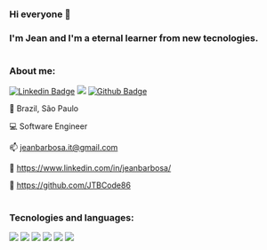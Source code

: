 
### Hi everyone 👋

### I'm Jean and I'm a eternal learner from new tecnologies.
#
### About me:
[![Linkedin Badge](https://img.shields.io/badge/LinkedIn-0077B5?style=for-the-badge&logo=linkedin&logoColor=white)]( LINK_LINKEDIN)
<img src="https://img.shields.io/badge/Gmail-D14836?style=for-the-badge&logo=gmail&logoColor=white" />
[![Github Badge](https://img.shields.io/badge/-Github-000?style=flat-square&logo=Github&logoColor=white&link=LINK_GIT)](LINK_GIT) 

🏡 Brazil, São Paulo

:computer: Software Engineer

:mailbox: jeanbarbosa.it@gmail.com

🔗 https://www.linkedin.com/in/jeanbarbosa/

🔗 https://github.com/JTBCode86

#
### Tecnologies and languages:

<img src="https://img.shields.io/badge/Amazon_AWS-FF9900?style=for-the-badge&logo=amazonaws&logoColor=white"/> <img src="https://img.shields.io/badge/Visual_Studio-5C2D91?style=for-the-badge&logo=visual%20studio&logoColor=white"/> <img src="https://img.shields.io/badge/.NET-512BD4?style=for-the-badge&logo=dotnet&logoColor=white"/> <img src="https://img.shields.io/badge/C%23-239120?style=for-the-badge&logo=c-sharp&logoColor=white"/> <img src="https://img.shields.io/badge/PLSQL-F80000?style=for-the-badge&logo=oracle&logoColor=black"/> <img src="https://img.shields.io/badge/Oracle-F80000?style=for-the-badge&logo=oracle&logoColor=black"/>

#
<!--
### Hi there 👋
**JTBCode86/JTBCode86** is a ✨ _special_ ✨ repository because its `README.md` (this file) appears on your GitHub profile.

Here are some ideas to get you started:

- 🔭 I’m currently working on ...
- 🌱 I’m currently learning ...
- 👯 I’m looking to collaborate on ...
- 🤔 I’m looking for help with ...
- 💬 Ask me about ...
- 📫 How to reach me: ...
- 😄 Pronouns: ...
- ⚡ Fun fact: ...
-->
